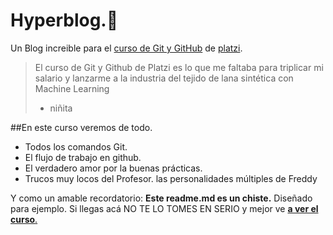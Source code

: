 # Hyperblog.💚
Un Blog increible para el [curso de Git y GitHub](http://https://platzi.com/ "curso de Git y GitHub") de [platzi](http://https://platzi.com/ "platzi").
> El curso de Git y Github de Platzi es lo que me faltaba para triplicar mi salario y lanzarme a la industria del tejido de lana sintética con Machine Learning
> - niñita

##En este curso veremos de todo.
- Todos los comandos Git.
- El flujo de trabajo en github.
- El verdadero amor por la buenas prácticas.
- Trucos muy locos del Profesor.
las personalidades múltiples de Freddy

Y como un amable recordatorio: **Este readme.md es un chiste.** Diseñado para ejemplo. Si llegas acá NO TE LO TOMES EN SERIO y mejor ve [**a ver el curso**.](https://platzi.com/)
